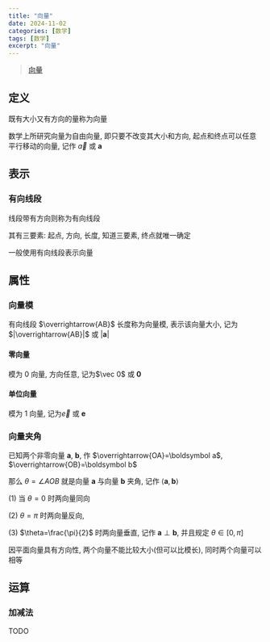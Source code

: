 ```yaml
---
title: "向量"
date: 2024-11-02
categories: [数学]
tags: [数学]
excerpt: "向量"
---
```


> [向量](https://oi-wiki.org/math/linear-algebra/vector/)

## 定义

既有大小又有方向的量称为向量

数学上所研究向量为自由向量, 即只要不改变其大小和方向, 起点和终点可以任意平行移动的向量, 记作 $\vec a$ 或 $\boldsymbol{a}$

## 表示

### 有向线段

线段带有方向则称为有向线段

其有三要素: 起点, 方向, 长度, 知道三要素, 终点就唯一确定

一般使用有向线段表示向量

## 属性

### 向量模

有向线段 $\overrightarrow{AB}$ 长度称为向量模, 表示该向量大小, 记为$|\overrightarrow{AB}|$ 或 $|\boldsymbol{a}|$

#### 零向量

模为 0 向量, 方向任意, 记为$\vec 0$ 或 $\boldsymbol{0}$

#### 单位向量

模为 1 向量, 记为$\vec e$ 或 $\boldsymbol{e}$

### 向量夹角

已知两个非零向量 $\boldsymbol a$, $\boldsymbol b$, 作 $\overrightarrow{OA}=\boldsymbol a$, $\overrightarrow{OB}=\boldsymbol b$

那么 $\theta=\angle AOB$ 就是向量 $\boldsymbol a$ 与向量 $\boldsymbol b$ 夹角, 记作 $\langle \boldsymbol a, \boldsymbol b\rangle$

(1) 当 $\theta=0$ 时两向量同向

(2) $\theta=\pi$ 时两向量反向,

(3) $\theta=\frac{\pi}{2}$ 时两向量垂直, 记作 $\boldsymbol a\perp \boldsymbol b$, 并且规定 $\theta \in [0,\pi]$

因平面向量具有方向性, 两个向量不能比较大小(但可以比模长), 同时两个向量可以相等

## 运算

### 加减法

TODO
